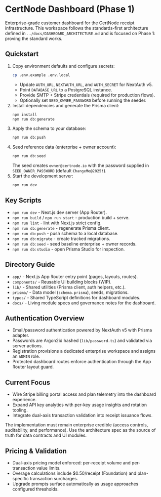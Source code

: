# CertNode Dashboard (Phase 1)

Enterprise-grade customer dashboard for the CertNode receipt infrastructure. This workspace follows the standards-first architecture defined in `../docs/DASHBOARD_ARCHITECTURE.md` and is focused on Phase 1: proving the standard works.

## Quickstart

1. Copy environment defaults and configure secrets:
   ```bash
   cp .env.example .env.local
   ```
   - Update `AUTH_URL`, `NEXTAUTH_URL`, and `AUTH_SECRET` for NextAuth v5.
   - Point `DATABASE_URL` to a PostgreSQL instance.
   - Provide SMTP + Stripe credentials (required for production flows).
   - Optionally set `SEED_OWNER_PASSWORD` before running the seeder.
2. Install dependencies and generate the Prisma client:
   ```bash
   npm install
   npm run db:generate
   ```
3. Apply the schema to your database:
   ```bash
   npm run db:push
   ```
4. Seed reference data (enterprise + owner account):
   ```bash
   npm run db:seed
   ```
   The seed creates `owner@certnode.io` with the password supplied in `SEED_OWNER_PASSWORD` (default `ChangeMe@2025!`).
5. Start the development server:
   ```bash
   npm run dev
   ```

## Key Scripts

- `npm run dev` - Next.js dev server (App Router).
- `npm run build` / `npm run start` - production build + serve.
- `npm run lint` - lint with Next.js strict config.
- `npm run db:generate` - regenerate Prisma client.
- `npm run db:push` - push schema to a local database.
- `npm run db:migrate` - create tracked migrations.
- `npm run db:seed` - seed baseline enterprise + owner records.
- `npm run db:studio` - open Prisma Studio for inspection.

## Directory Guide

- `app/` - Next.js App Router entry point (pages, layouts, routes).
- `components/` - Reusable UI building blocks (WIP).
- `lib/` - Shared utilities (Prisma client, auth helpers, etc.).
- `prisma/` - Data model (`schema.prisma`), seeds, migrations.
- `types/` - Shared TypeScript definitions for dashboard modules.
- `docs/` - Living module specs and governance notes for the dashboard.

## Authentication Overview

- Email/password authentication powered by NextAuth v5 with Prisma adapter.
- Passwords are Argon2id hashed (`lib/password.ts`) and validated via server actions.
- Registration provisions a dedicated enterprise workspace and assigns an `ADMIN` role.
- Protected dashboard routes enforce authentication through the App Router layout guard.

## Current Focus

- Wire Stripe billing portal access and plan telemetry into the dashboard experience.
- Expand API key analytics with per-key usage insights and rotation tooling.
- Integrate dual-axis transaction validation into receipt issuance flows.

The implementation must remain enterprise credible (access controls, auditability, and performance). Use the architecture spec as the source of truth for data contracts and UI modules.

## Pricing & Validation

- Dual-axis pricing model enforced: per-receipt volume and per-transaction value limits.
- Overage calculations include $0.50/receipt (Foundation) and plan-specific transaction surcharges.
- Upgrade prompts surface automatically as usage approaches configured thresholds.
